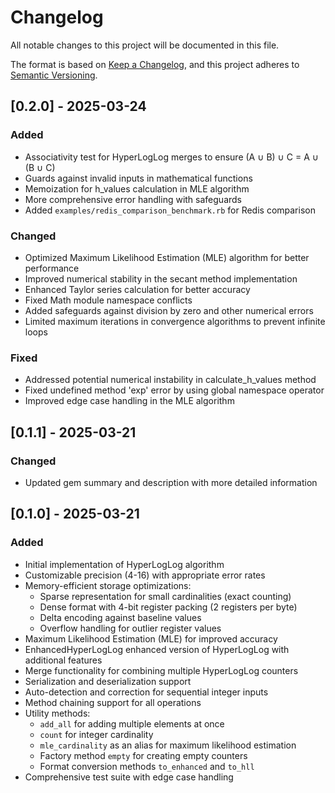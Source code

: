# Changelog

All notable changes to this project will be documented in this file.

The format is based on [Keep a Changelog](https://keepachangelog.com/en/1.0.0/),
and this project adheres to [Semantic Versioning](https://semver.org/spec/v2.0.0.html).

## [0.2.0] - 2025-03-24

### Added
- Associativity test for HyperLogLog merges to ensure (A ∪ B) ∪ C = A ∪ (B ∪ C)
- Guards against invalid inputs in mathematical functions
- Memoization for h_values calculation in MLE algorithm
- More comprehensive error handling with safeguards
- Added `examples/redis_comparison_benchmark.rb` for Redis comparison

### Changed
- Optimized Maximum Likelihood Estimation (MLE) algorithm for better performance
- Improved numerical stability in the secant method implementation
- Enhanced Taylor series calculation for better accuracy
- Fixed Math module namespace conflicts
- Added safeguards against division by zero and other numerical errors
- Limited maximum iterations in convergence algorithms to prevent infinite loops

### Fixed
- Addressed potential numerical instability in calculate_h_values method
- Fixed undefined method 'exp' error by using global namespace operator
- Improved edge case handling in the MLE algorithm

## [0.1.1] - 2025-03-21

### Changed
- Updated gem summary and description with more detailed information

## [0.1.0] - 2025-03-21

### Added
- Initial implementation of HyperLogLog algorithm
- Customizable precision (4-16) with appropriate error rates
- Memory-efficient storage optimizations:
  - Sparse representation for small cardinalities (exact counting)
  - Dense format with 4-bit register packing (2 registers per byte)
  - Delta encoding against baseline values
  - Overflow handling for outlier register values
- Maximum Likelihood Estimation (MLE) for improved accuracy
- EnhancedHyperLogLog enhanced version of HyperLogLog with additional features
- Merge functionality for combining multiple HyperLogLog counters
- Serialization and deserialization support
- Auto-detection and correction for sequential integer inputs
- Method chaining support for all operations
- Utility methods:
  - `add_all` for adding multiple elements at once
  - `count` for integer cardinality
  - `mle_cardinality` as an alias for maximum likelihood estimation
  - Factory method `empty` for creating empty counters
  - Format conversion methods `to_enhanced` and `to_hll`
- Comprehensive test suite with edge case handling
